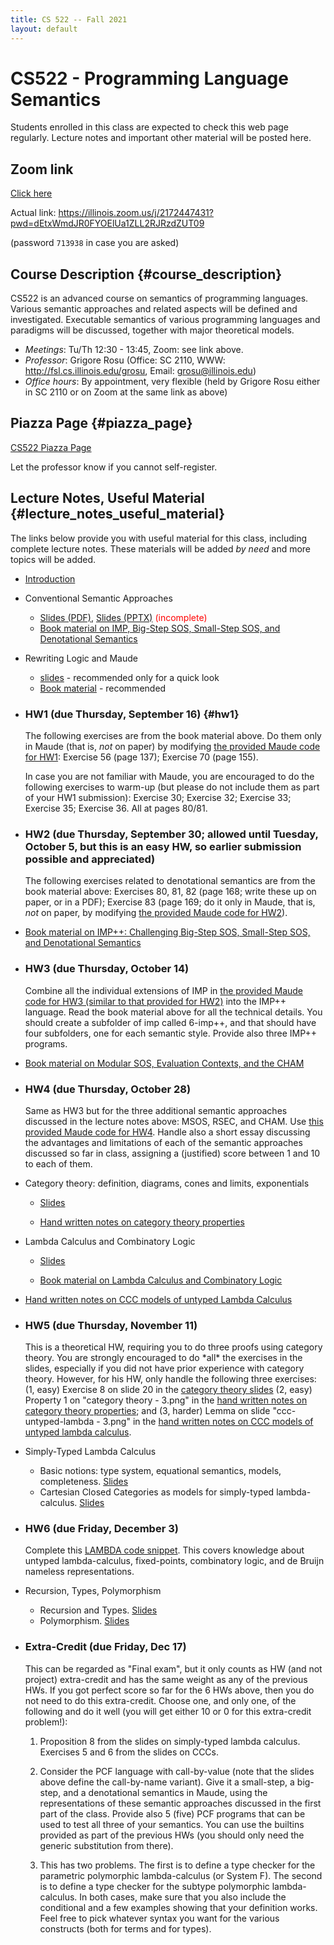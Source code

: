 ```yaml
---
title: CS 522 -- Fall 2021
layout: default
---
```


# CS522 - Programming Language Semantics

Students enrolled in this class are expected to check this web page
regularly. Lecture notes and important other material will be posted
here.

## Zoom link

[Click here](https://illinois.zoom.us/j/2172447431?pwd=dEtxWmdJR0FYOElUa1ZLL2RJRzdZUT09)

Actual link: https://illinois.zoom.us/j/2172447431?pwd=dEtxWmdJR0FYOElUa1ZLL2RJRzdZUT09

(password `713938` in case you are asked)

## Course Description {#course_description}

CS522 is an advanced course on semantics of programming languages.
Various semantic approaches and related aspects will be defined and
investigated. Executable semantics of various programming languages and
paradigms will be discussed, together with major theoretical models.

-   *Meetings*: Tu/Th 12:30 - 13:45, Zoom: see link above.
-   *Professor*: Grigore Rosu (Office: SC 2110, WWW: <http://fsl.cs.illinois.edu/grosu>, Email: grosu@illinois.edu)
-   *Office hours*: By appointment, very flexible (held by Grigore Rosu either in SC 2110 or on Zoom at the same link as above)

## Piazza Page {#piazza_page}

[CS522 Piazza Page](https://piazza.com/illinois/fall2021/cs522)

Let the professor know if you cannot self-register.

## Lecture Notes, Useful Material {#lecture_notes_useful_material}

The links below provide you with useful material for this class,
including complete lecture notes. These materials will be added *by
need* and more topics will be added.

-   [Introduction](01-Introduction.pdf)

-   Conventional Semantic Approaches

    -   [Slides (PDF)](02-Conventional-Executable-Semantics.pdf),
        [Slides (PPTX)](02-Conventional-Executable-Semantics.pptx)
        <font color=red>(incomplete)</font>
    -   [Book material on IMP, Big-Step SOS, Small-Step SOS, and Denotational
        Semantics](CS522-Fall-2021-basic-semantics.pdf)

-   Rewriting Logic and Maude

    -   [slides](CS522-Fall-2021-Maude.pdf) - recommended only for a quick look
    -   [Book material](CS522-Fall-2021-Maude-book.pdf) - recommended

-   ### HW1 (due Thursday, September 16) {#hw1}

    The following exercises are from the book material above. Do them only in
    Maude (that is, *not* on paper) by modifying [the provided Maude code for
    HW1](CS522-Fall-2021-Maude-HW1.zip): Exercise 56 (page 137); Exercise 70
    (page 155).

    In case you are not familiar with Maude, you are encouraged to do the
    following exercises to warm-up (but please do not include them as part of
    your HW1 submission): Exercise 30; Exercise 32; Exercise 33; Exercise 35;
    Exercise 36. All at pages 80/81.

-   ### HW2 (due Thursday, September 30; allowed until Tuesday, October 5, but this is an easy HW, so earlier submission possible and appreciated)

    The following exercises related to denotational semantics are from the book
    material above: Exercises 80, 81, 82 (page 168; write these up on paper, or
    in a PDF); Exercise 83 (page 169; do it only in Maude, that is, *not* on
    paper, by modifying [the provided Maude code for
    HW2](CS522-Fall-2021-Maude-HW2.zip)).

-   [Book material on IMP++: Challenging Big-Step SOS, Small-Step SOS, and
    Denotational Semantics](CS522-Fall-2021-IMP++.pdf)

-   ### HW3 (due Thursday, October 14)

    Combine all the individual extensions of IMP in [the provided Maude code for
    HW3 (similar to that provided for HW2)](CS522-Fall-2021-Maude-HW3.zip) into the IMP++ language. Read the book
    material above for all the technical details. You should create a subfolder
    of imp called 6-imp++, and that should have four subfolders, one for each
    semantic style. Provide also three IMP++ programs.

-  [Book material on Modular SOS, Evaluation Contexts, and the CHAM](CS522-Fall-2021-MSOS-RSEC-CHAM.pdf)

-   ### HW4 (due Thursday, October 28)

    Same as HW3 but for the three additional semantic approaches discussed in the
    lecture notes above: MSOS, RSEC, and CHAM. Use
    [this provided Maude code for HW4](CS522-Fall-2021-Maude-HW4.zip).
    Handle also a short essay discussing the advantages and limitations of each of
    the semantic approaches discussed so far in class, assigning a (justified) score
    between 1 and 10 to each of them.
    

-   Category theory: definition, diagrams, cones and limits, exponentials

    -   [Slides](CS522-Fall-2021-Category-Theory-slides.pdf)

    -   [Hand written notes on category theory properties](CS522-Fall-2021-HandWritten-Category-Theory.zip)

-   Lambda Calculus and Combinatory Logic

    - [Slides](CS522-Fall-2021-Lambda-slides.pdf)

    - [Book material on Lambda Calculus and Combinatory Logic](CS522-Fall-2021-Lambda.pdf)

-  [Hand written notes on CCC models of untyped Lambda Calculus](CS522-Fall-2021-HandWritten-CCC-untyped-lambda.zip)

-   ### HW5 (due Thursday, November 11)

    This is a theoretical HW, requiring you to do three proofs using category
    theory. You are strongly encouraged to do \*all\* the exercises in the
    slides, especially if you did not have prior experience with category
    theory. However, for his HW, only handle the following three exercises: (1, easy) Exercise 8 on slide 20 in the
    [category theory slides](CS522-Fall-2021-Category-Theory-slides.pdf)
    (2, easy) Property 1 on "category theory - 3.png" in the
    [hand written notes on category theory properties](CS522-Fall-2021-HandWritten-Category-Theory.zip);
    and (3, harder) Lemma on slide "ccc-untyped-lambda - 3.png" in the
    [hand written notes on CCC models of untyped lambda calculus](CS522-Fall-2021-HandWritten-CCC-untyped-lambda.zip).

-   Simply-Typed Lambda Calculus
    * Basic notions: type system, equational semantics, models, completeness.  [Slides](CS522-Fall-2021-Simply-Typed-Lambda-Calculus.pdf)
    * Cartesian Closed Categories as models for simply-typed lambda-calculus.  [Slides](CS522-Fall-2021-PL-CCC.pdf)

-   ### HW6 (due Friday, December 3) 
       
       Complete this [LAMBDA code snippet](CS522-Fall-2021-Lambda-Maude.zip).
       This covers knowledge about untyped lambda-calculus, fixed-points,
       combinatory logic, and de Bruijn nameless representations.

- Recursion, Types, Polymorphism

    - Recursion and Types. [Slides](CS522-Fall-2021-Recursion.pdf)
    - Polymorphism. [Slides](CS522-Fall-2021-Polymorphism.pdf)

-   ### Extra-Credit (due Friday, Dec 17)

    This can be regarded as "Final exam", but it only counts as HW
    (and not project) extra-credit and has the same weight as any of the
    previous HWs. If you got perfect score so far for the 6 HWs above,
    then you do not need to do this extra-credit. Choose one, and only
    one, of the following and do it well (you will get either 10 or 0
    for this extra-credit problem!):
    
    1. Proposition 8 from the slides on simply-typed lambda calculus. Exercises 5 and 6 from the slides on CCCs.

    2. Consider the PCF language with call-by-value (note that the
       slides above define the call-by-name variant). Give it a small-step,
       a big-step, and a denotational semantics in Maude, using the
       representations of these semantic approaches discussed in the first
       part of the class. Provide also 5 (five) PCF programs that can be
       used to test all three of your semantics. You can use the builtins
       provided as part of the previous HWs (you should only need the
       generic substitution from there).
    
    3. This has two problems. The first is to define a type checker for
       the parametric polymorphic lambda-calculus (or System F). The second
       is to define a type checker for the subtype polymorphic
       lambda-calculus. In both cases, make sure that you also include the
       conditional and a few examples showing that your definition works.
       Feel free to pick whatever syntax you want for the various
       constructs (both for terms and for types).

